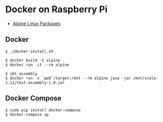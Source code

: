 # Docker on Raspberry Pi

* [Alpine Linux Packages](https://pkgs.alpinelinux.org/packages)

## Docker

```
$ ./docker-install.sh
```

```
$ docker build -t alpine .
$ docker run -it --rm alpine
```

```
$ sbt assembly
$ docker run -v `pwd`/target:/mnt --rm alpine java -jar /mnt/scala-2.11/test-assembly-1.0.jar
```

## Docker Compose

```
$ sudo pip install docker-compose
$ docker-compose up
```
